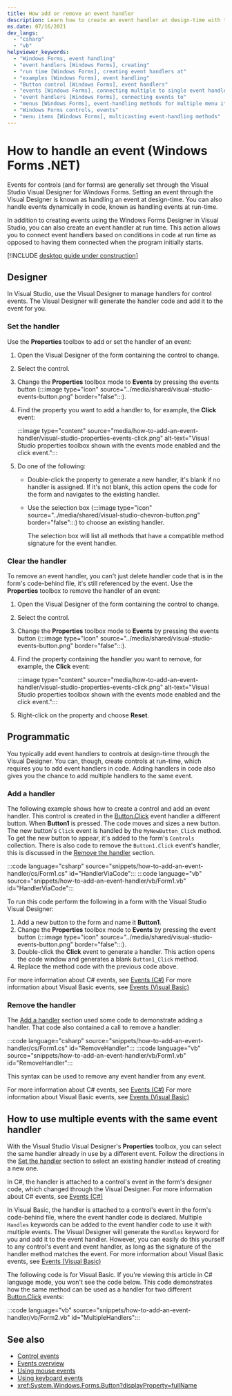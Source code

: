 ```yaml
---
title: How add or remove an event handler
description: Learn how to create an event handler at design-time with the Windows Forms Designer in Visual Studio or at run-time.
ms.date: 07/16/2021
dev_langs:
  - "csharp"
  - "vb"
helpviewer_keywords:
  - "Windows Forms, event handling"
  - "event handlers [Windows Forms], creating"
  - "run time [Windows Forms], creating event handlers at"
  - "examples [Windows Forms], event handling"
  - "Button control [Windows Forms], event handlers"
  - "events [Windows Forms], connecting multiple to single event handler"
  - "event handlers [Windows Forms], connecting events to"
  - "menus [Windows Forms], event-handling methods for multiple menu items"
  - "Windows Forms controls, events"
  - "menu items [Windows Forms], multicasting event-handling methods"
---
```


# How to handle an event (Windows Forms .NET)

Events for controls (and for forms) are generally set through the Visual Studio Visual Designer for Windows Forms. Setting an event through the Visual Designer is known as handling an event at design-time. You can also handle events dynamically in code, known as handling events at run-time.

In addition to creating events using the Windows Forms Designer in Visual Studio, you can also create an event handler at run time. This action allows you to connect event handlers based on conditions in code at run time as opposed to having them connected when the program initially starts.

[!INCLUDE [desktop guide under construction](../../includes/desktop-guide-preview-note.md)]

## Designer

In Visual Studio, use the Visual Designer to manage handlers for control events. The Visual Designer will generate the handler code and add it to the event for you.

### Set the handler

Use the **Properties** toolbox to add or set the handler of an event:

01. Open the Visual Designer of the form containing the control to change.
01. Select the control.
01. Change the **Properties** toolbox mode to **Events** by pressing the events button (:::image type="icon" source="../media/shared/visual-studio-events-button.png" border="false":::).
01. Find the property you want to add a handler to, for example, the **Click** event:

    :::image type="content" source="media/how-to-add-an-event-handler/visual-studio-properties-events-click.png" alt-text="Visual Studio properties toolbox shown with the events mode enabled and the click event.":::

01. Do one of the following:

    - Double-click the property to generate a new handler, it's blank if no handler is assigned. If it's not blank, this action opens the code for the form and navigates to the existing handler.

    - Use the selection box (:::image type="icon" source="../media/shared/visual-studio-chevron-button.png" border="false":::) to choose an existing handler.
  
      The selection box will list all methods that have a compatible method signature for the event handler.

### Clear the handler

To remove an event handler, you can't just delete handler code that is in the form's code-behind file, it's still referenced by the event. Use the **Properties** toolbox to remove the handler of an event:

01. Open the Visual Designer of the form containing the control to change.
01. Select the control.
01. Change the **Properties** toolbox mode to **Events** by pressing the events button (:::image type="icon" source="../media/shared/visual-studio-events-button.png" border="false":::).
01. Find the property containing the handler you want to remove, for example, the **Click** event:

    :::image type="content" source="media/how-to-add-an-event-handler/visual-studio-properties-events-click.png" alt-text="Visual Studio properties toolbox shown with the events mode enabled and the click event.":::

01. Right-click on the property and choose **Reset**.

## Programmatic

You typically add event handlers to controls at design-time through the Visual Designer. You can, though, create controls at run-time, which requires you to add event handlers in code. Adding handlers in code also gives you the chance to add multiple handlers to the same event.

### Add a handler

The following example shows how to create a control and add an event handler. This control is created in the [Button.Click](xref:System.Windows.Forms.Control.Click) event handler a different button. When **Button1** is pressed. The code moves and sizes a new button. The new button's `Click` event is handled by the `MyNewButton_Click` method. To get the new button to appear, it's added to the form's `Controls` collection. There is also code to remove the `Button1.Click` event's handler, this is discussed in the [Remove the handler](#remove-the-handler) section.

:::code language="csharp" source="snippets/how-to-add-an-event-handler/cs/Form1.cs" id="HandlerViaCode":::
:::code language="vb" source="snippets/how-to-add-an-event-handler/vb/Form1.vb" id="HandlerViaCode":::

To run this code perform the following in a form with the Visual Studio Visual Designer:

01. Add a new button to the form and name it **Button1**.
01. Change the **Properties** toolbox mode to **Events** by pressing the event button (:::image type="icon" source="../media/shared/visual-studio-events-button.png" border="false":::).
01. Double-click the **Click** event to generate a handler. This action opens the code window and generates a blank `Button1_Click` method.
01. Replace the method code with the previous code above.

For more information about C# events, see [Events (C#)](/dotnet/csharp/programming-guide/events/)
For more information about Visual Basic events, see [Events (Visual Basic)](/dotnet/visual-basic/programming-guide/language-features/events/)

### Remove the handler

The [Add a handler](#add-a-handler) section used some code to demonstrate adding a handler. That code also contained a call to remove a handler:

:::code language="csharp" source="snippets/how-to-add-an-event-handler/cs/Form1.cs" id="RemoveHandler":::
:::code language="vb" source="snippets/how-to-add-an-event-handler/vb/Form1.vb" id="RemoveHandler":::

This syntax can be used to remove any event handler from any event.

For more information about C# events, see [Events (C#)](/dotnet/csharp/programming-guide/events/)
For more information about Visual Basic events, see [Events (Visual Basic)](/dotnet/visual-basic/programming-guide/language-features/events/)

## How to use multiple events with the same event handler

With the Visual Studio Visual Designer's **Properties** toolbox, you can select the same handler already in use by a different event. Follow the directions in the [Set the handler](#set-the-handler) section to select an existing handler instead of creating a new one.

In C#, the handler is attached to a control's event in the form's designer code, which changed through the Visual Designer. For more information about C# events, see [Events (C#)](/dotnet/csharp/programming-guide/events/)

In Visual Basic, the handler is attached to a control's event in the form's code-behind file, where the event handler code is declared. Multiple `Handles` keywords can be added to the event handler code to use it with multiple events. The Visual Designer will generate the `Handles` keyword for you and add it to the event handler. However, you can easily do this yourself to any control's event and event handler, as long as the signature of the handler method matches the event. For more information about Visual Basic events, see [Events (Visual Basic)](/dotnet/visual-basic/programming-guide/language-features/events/)

The following code is for Visual Basic. If you're viewing this article in C# language mode, you won't see the code below. This code demonstrates how the same method can be used as a handler for two different [Button.Click](xref:System.Windows.Forms.Control.Click) events:

:::code language="vb" source="snippets/how-to-add-an-event-handler/vb/Form2.vb" id="MultipleHandlers":::

## See also

- [Control events](events.md)
- [Events overview](../forms/events.md)
- [Using mouse events](../input-mouse/events.md)
- [Using keyboard events](../input-keyboard/events.md)
- <xref:System.Windows.Forms.Button?displayProperty=fullName>

